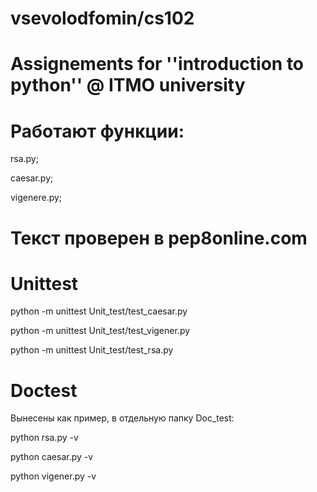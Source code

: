 # vsevolodfomin/cs102
# Assignements for ''introduction to python'' @ ITMO university

# Работают функции:

rsa.py;

caesar.py;

vigenere.py;


# Текст проверен в pep8online.com

# Unittest

python -m unittest Unit_test/test_caesar.py

python -m unittest Unit_test/test_vigener.py

python -m unittest Unit_test/test_rsa.py

# Doctest
Вынесены как пример, в отдельную папку Doc_test:

python rsa.py -v

python caesar.py -v

python vigener.py -v

